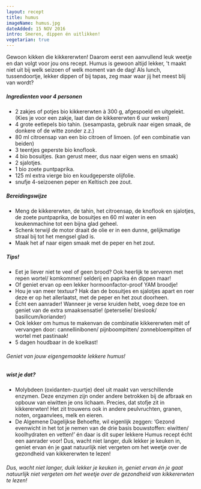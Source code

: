 ```yaml
---
layout: recept
title: humus
imageName: humus.jpg
dateAdded: 15 NOV 2016
intro: Smeren, dippen én uitlikken!
vegetarian: true
---
```


Gewoon kikken die kikkererwten!
Daarom eerst een aanvullend leuk weetje en dan volgt voor jou ons recept. Humus is gewoon altijd lekker, 't maakt niet uit bij welk seizoen of welk moment van de dag! Als lunch, tussendoortje, lekker dippen of bij tapas, zeg maar waar jij het meest blij van wordt?

##### Ingredienten voor <span class="personen">4</span> personen

* <span class="volume">2</span> zakjes of potjes bio kikkererwten à <span class="volume">300</span> g, afgespoeld en uitgelekt. (Kies je voor een zakje, laat dan de kikkererwten 6 uur weken)
* <span class="volume">4</span> grote eetlepels bio tahin. (sesampasta, gebruik naar eigen smaak, de donkere of de witte zonder z.z.)
* <span class="volume">80</span> ml citroensap van een bio citroen of limoen. (of een combinatie van beiden)
* <span class="volume">3</span> teentjes geperste bio knoflook.
* <span class="volume">4</span> bio bosuitjes. (kan gerust meer, dus naar eigen wens en smaak)
* <span class="volume">2</span> sjalotjes.
* <span class="volume">1</span> bio zoete puntpaprika.
* <span class="volume">125</span> ml extra vierge bio en koudgeperste olijfolie.
* snufje 4-seizoenen peper en Keltisch zee zout.

##### Bereidingswijze
* Meng de kikkererwten, de tahin, het citroensap, de knoflook en sjalotjes, de zoete puntpaprika, de bosuitjes en 60 ml water in een keukenmachine tot een bijna glad geheel.
* Schenk terwijl de motor draait de olie er in een dunne, gelijkmatige straal bij tot het mengsel glad is.
* Maak het af naar eigen smaak met de peper en het zout.

##### Tips!
* Eet je liever niet te veel of geen brood?  Ook heerlijk te serveren met repen wortel/ komkommer/ selderij en paprika én dippen maar!
* Of geniet ervan op een lekker hormoonfactor-proof YAM broodje!
* Hou je van meer textuur? Hak dan de bosuitjes en sjalotjes apart en roer deze er op het allerlaatst, met de peper en het zout doorheen.
* Écht een aanrader! Wanneer je verse kruiden hebt, voeg deze toe en geniet van de extra smaaksensatie! (peterselie/ bieslook/ basilicum/koriander)
* Ook lekker om humus te makenvan de combinatie kikkererwten mét of vervangen door: cannellinibonen/ pijnboompitten/ zonnebloempitten of wortel met pastinaak!
* 5 dagen houdbaar in de koelkast!

###### Geniet van jouw eigengemaakte lekkere humus!

##### wist je dat?
* Molybdeen (oxidanten-zuurtje) deel uit maakt van verschillende enzymen. Deze enzymen zijn onder andere betrokken bij de afbraak en opbouw van eiwitten je ons lichaam. Precies, dat stofje zit in kikkererwten! Het zit trouwens ook in andere peulvruchten, granen, noten, orgaanvlees, melk en eieren.
* De Algemene Dagelijkse Behoefte, wil eigenlijk zeggen: ‘Gezond evenwicht in het tot je nemen van de drie basis bouwstoffen: eiwitten/ koolhydraten en vetten!’ én daar is dit super lekkere Humus recept écht een aanrader voor!
Dus, wacht niet langer, duik lekker je keuken in, geniet ervan én je gaat natuurlijk niet vergeten om het weetje over de gezondheid van kikkererwten te lezen!

###### Dus, wacht niet langer, duik lekker je keuken in, geniet ervan én je gaat natuurlijk niet vergeten om het weetje over de gezondheid van kikkererwten te lezen!
